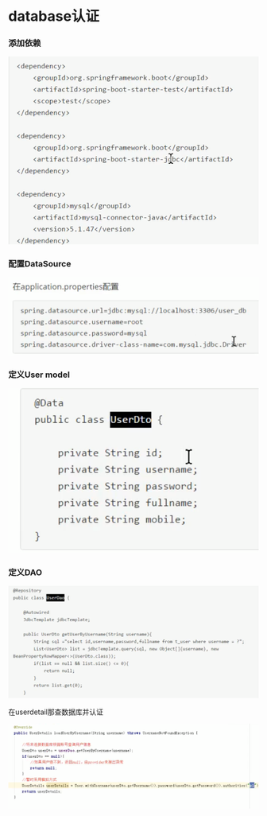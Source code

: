 # database认证

### 添加依赖

![](../.gitbook/assets/image%20%28290%29.png)

### 配置DataSource

![](../.gitbook/assets/image%20%28279%29.png)

### 定义User model

![](../.gitbook/assets/image%20%28293%29.png)

### 定义DAO

![](../.gitbook/assets/image%20%28294%29.png)

在userdetail那查数据库并认证

![](../.gitbook/assets/image%20%28280%29.png)


